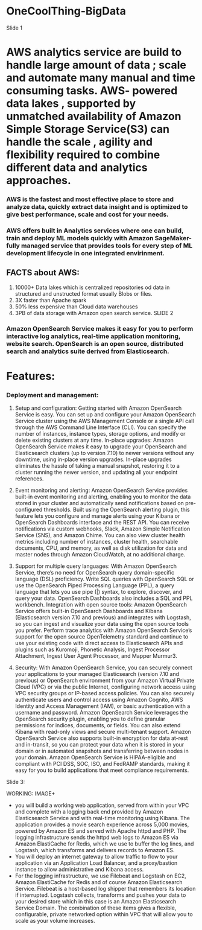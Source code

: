# OneCoolThing-BigData
Slide 1
# AWS analytics service are build to handle large amount of data ; scale and automate many manual and time consuming tasks. AWS- powered data lakes , supported by unmatched availability of Amazon Simple Storage Service(S3) can handle the scale , agility and flexibility required to combine different data and analytics approaches.

### AWS is the fastest and most effective place to store and analyze data, quickly extract data insight and is optimized to give best performance, scale and cost for your needs.

### AWS offers built in Analytics services where one can build, train and deploy ML models quickly with Amazon SageMaker- fully managed service that provides tools for every step of ML development lifecycle in one integrated envirinment.


## FACTS about AWS:
1. 10000+ Data lakes which is centralized repositories od data in structured and unstructed format usually Blobs or files. 
2. 3X faster than Apache spark
3. 50% less expensive than Cloud data warehouses
4. 3PB of data storage with Amazon open search service.
SLIDE 2
### Amazon OpenSearch Service makes it easy for you to perform interactive log analytics, real-time application monitoring, website search. OpenSearch is an open source, distributed search and analytics suite derived from Elasticsearch. 
# Features:
### Deployment and management:
1. Setup and configuration:
Getting started with Amazon OpenSearch Service is easy. You can set up and configure your Amazon OpenSearch Service cluster using the AWS Management Console or a single API call through the AWS Command Line Interface (CLI). You can specify the number of instances, instance types, storage options, and modify or delete existing clusters at any time.
In-place upgrades: Amazon OpenSearch Service makes it easy to upgrade your OpenSearch and Elasticsearch clusters (up to version 7.10) to newer versions without any downtime, using in-place version upgrades. In-place upgrades eliminates the hassle of taking a manual snapshot, restoring it to a cluster running the newer version, and updating all your endpoint references.

2. Event monitoring and alerting:
Amazon OpenSearch Service provides built-in event monitoring and alerting, enabling you to monitor the data stored in your cluster and automatically send notifications based on pre-configured thresholds. Built using the OpenSearch alerting plugin, this feature lets you configure and manage alerts using your Kibana or OpenSearch Dashboards interface and the REST API. You can receive notifications via custom webhooks, Slack, Amazon Simple Notification Service (SNS), and Amazon Chime. You can also view cluster health metrics including number of instances, cluster health, searchable documents, CPU, and memory, as well as disk utilization for data and master nodes through Amazon CloudWatch, at no additional charge.

3. Support for multiple query languages:
With Amazon OpenSearch Service, there’s no need for OpenSearch query domain-specific language (DSL) proficiency. Write SQL queries with OpenSearch SQL or use the OpenSearch Piped Processing Language (PPL), a query language that lets you use pipe (|) syntax, to explore, discover, and query your data. OpenSearch Dashboards also includes a SQL and PPL workbench.
Integration with open source tools: Amazon OpenSearch Service offers built-in OpenSearch Dashboards and Kibana (Elasticsearch version 7.10 and previous) and integrates with Logstash, so you can ingest and visualize your data using the open source tools you prefer. Perform trace analytics with Amazon OpenSearch Service’s support for the open source OpenTelemetry standard and continue to use your existing code with direct access to Elasticsearch APIs and plugins such as Kuromoji, Phonetic Analysis, Ingest Processor Attachment, Ingest User Agent Processor, and Mapper Murmur3.
4. Security:
With Amazon OpenSearch Service, you can securely connect your applications to your managed Elasticsearch (version 7.10 and previous) or OpenSearch environment from your Amazon Virtual Private Cloud (VPC) or via the public Internet, configuring network access using VPC security groups or IP-based access policies. You can also securely authenticate users and control access using Amazon Cognito, AWS Identity and Access Management (IAM), or basic authentication with a username and password. Amazon OpenSearch Service leverages the OpenSearch security plugin, enabling you to define granular permissions for indices, documents, or fields. You can also extend Kibana with read-only views and secure multi-tenant support. Amazon OpenSearch Service also supports built-in encryption for data at-rest and in-transit, so you can protect your data when it is stored in your domain or in automated snapshots and transferring between nodes in your domain. Amazon OpenSearch Service is HIPAA-eligible and compliant with PCI DSS, SOC, ISO, and FedRAMP standards, making it easy for you to build applications that meet compliance requirements.

Slide 3:


WORKING:
IMAGE+
- you will build a working web application, served from within your VPC and complete with a logging back end provided by Amazon Elasticsearch Service and with real-time monitoring using Kibana. The application provides a movie search experience across 5,000 movies, powered by Amazon ES and served with Apache httpd and PHP. The logging infrastructure sends the httpd web logs to Amazon ES via Amazon ElastiCache for Redis, which we use to buffer the log lines, and Logstash, which transforms and delivers records to Amazon ES.
- You will deploy an internet gateway to allow traffic to flow to your application via an Application Load Balancer, and a proxy/bastion instance to allow administrative and Kibana access.
- For the logging infrastructure, we use Filebeat and Logstash on EC2, Amazon ElastiCache for Redis and of course Amazon Elasticsearch Service. Filebeat is a host-based log shipper that remembers its location if interrupted. Logstash collects, transforms and pushes your data to your desired store which in this case is an Amazon Elasticsearch Service Domain. The combination of these items gives a flexible, configurable, private networked option within VPC that will allow you to scale as your volume increases.

